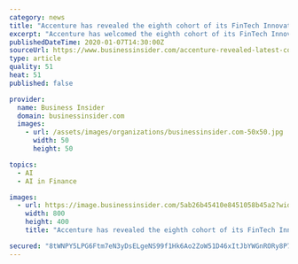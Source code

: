 ```yaml
---
category: news
title: "Accenture has revealed the eighth cohort of its FinTech Innovation Lab London"
excerpt: "Accenture has welcomed the eighth cohort of its FinTech Innovation Lab London, but not every participant will be successful in the competitive space."
publishedDateTime: 2020-01-07T14:30:00Z
sourceUrl: https://www.businessinsider.com/accenture-revealed-latest-cohort-of-its-fintech-accelerator-2020-1
type: article
quality: 51
heat: 51
published: false

provider:
  name: Business Insider
  domain: businessinsider.com
  images:
    - url: /assets/images/organizations/businessinsider.com-50x50.jpg
      width: 50
      height: 50

topics:
  - AI
  - AI in Finance

images:
  - url: https://image.businessinsider.com/5ab26b45410e8451058b45a2?width=1200&format=jpeg
    width: 800
    height: 400
    title: "Accenture has revealed the eighth cohort of its FinTech Innovation Lab London"

secured: "8tWNPY5LPG6Ftm7eN3yDsELgeNS99f1Hk6Ao2ZoW51D46xItJbYWGnRORy8P7/VHHDJCd2HNVXakXdLgBMdG6/btkBVGMv1w9lXXRKS0zeEu+d/VMWaNG9I3NW8Gr0Y68BHIJf0/4r/6D0036G+pDHwsAKHixibNVJGkeF8OsZc2Mi1gL//5pv8+fr86t0r4xHttPQQU3Lr7VtFu4fm0PbXZbl+mOMQ6eFRcpGuxoaJrPTH+MSFraEr02upG9rRi2pT0wvTYzmPaGu9I2tJl4ksBvg3GVBQjlhqMDvJBihHentNGc4UglM25SqO222fb+EnAMPZbrbr+SlDRWhn357oPKqH43TByOIrxsP14ZMjRHhsO5/rJK711cTWnT6daeTeZRHUV1iH2ekAbwLMlumem+jxgrKZddCZaVPcCYuqOZtFg/vYSsq0583eag8bcxKCBFBCZ3hVGeboHi/WD4w==;A5kcmsjo0DtXSjzJ3ur47g=="
---
```


